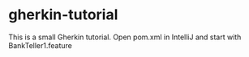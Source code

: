# gherkin-tutorial

This is a small Gherkin tutorial. Open pom.xml in IntelliJ and start with BankTeller1.feature
